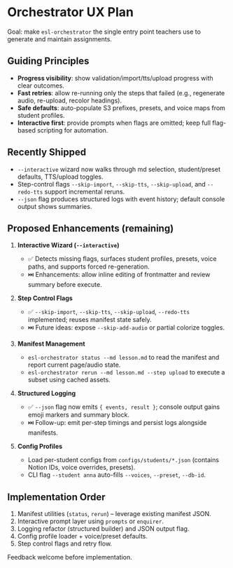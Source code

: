 # Orchestrator UX Plan

Goal: make `esl-orchestrator` the single entry point teachers use to generate and maintain assignments.

## Guiding Principles

- **Progress visibility**: show validation/import/tts/upload progress with clear outcomes.
- **Fast retries**: allow re-running only the steps that failed (e.g., regenerate audio, re-upload, recolor headings).
- **Safe defaults**: auto-populate S3 prefixes, presets, and voice maps from student profiles.
- **Interactive first**: provide prompts when flags are omitted; keep full flag-based scripting for automation.

## Recently Shipped

- `--interactive` wizard now walks through md selection, student/preset defaults, TTS/upload toggles.
- Step-control flags `--skip-import`, `--skip-tts`, `--skip-upload`, and `--redo-tts` support incremental reruns.
- `--json` flag produces structured logs with event history; default console output shows summaries.

## Proposed Enhancements (remaining)

1. **Interactive Wizard (`--interactive`)**
   - ✅ Detects missing flags, surfaces student profiles, presets, voice paths, and supports forced re-generation.
   - ⏭️ Enhancements: allow inline editing of frontmatter and review summary before execute.

2. **Step Control Flags**
   - ✅ `--skip-import`, `--skip-tts`, `--skip-upload`, `--redo-tts` implemented; reuses manifest state safely.
   - ⏭️ Future ideas: expose `--skip-add-audio` or partial colorize toggles.

3. **Manifest Management**
   - `esl-orchestrator status --md lesson.md` to read the manifest and report current page/audio state.
   - `esl-orchestrator rerun --md lesson.md --step upload` to execute a subset using cached assets.

4. **Structured Logging**
   - ✅ `--json` flag now emits `{ events, result }`; console output gains emoji markers and summary block.
   - ⏭️ Follow-up: emit per-step timings and persist logs alongside manifests.

5. **Config Profiles**
   - Load per-student configs from `configs/students/*.json` (contains Notion IDs, voice overrides, presets).
   - CLI flag `--student anna` auto-fills `--voices`, `--preset`, `--db-id`.

## Implementation Order

1. Manifest utilities (`status`, `rerun`) – leverage existing manifest JSON.
2. Interactive prompt layer using `prompts` or `enquirer`.
3. Logging refactor (structured builder) and JSON output flag.
4. Config profile loader + voice/preset defaults.
5. Step control flags and retry flow.

Feedback welcome before implementation.
